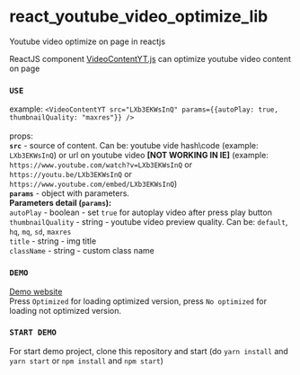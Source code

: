 # react_youtube_video_optimize_lib
Youtube video optimize on page in reactjs<br />

ReactJS component [VideoContentYT.js](https://github.com/Octanium91/react_youtube_video_optimize_lib/blob/master/src/VideoContentYT.js) can optimize youtube video content on page<br />
### `USE`
example: `<VideoContentYT src="LXb3EKWsInQ" params={{autoPlay: true, thumbnailQuality: "maxres"}} />`<br />
<br />
props:<br />
**`src`** - source of content. Can be: youtube vide hash\code (example: `LXb3EKWsInQ`) or url on youtube video **[NOT WORKING IN IE]** (example: `https://www.youtube.com/watch?v=LXb3EKWsInQ` or `https://youtu.be/LXb3EKWsInQ` or `https://www.youtube.com/embed/LXb3EKWsInQ`)<br /> 
**`params`** - object with parameters.<br />
**Parameters detail (`params`):**   
`autoPlay` - boolean - set `true` for autoplay video after press play button   
`thumbnailQuality` - string - youtube video preview quality. Can be: `default`, `hq`, `mq`, `sd`, `maxres`<br />
`title` - string - img title<br /> 
`className` - string - custom class name
### `DEMO`
[Demo website](https://octanium91.github.io/p/optimization-video/react-demo/)<br />
Press `Optimized` for loading optimized version, press `No optimized` for loading not optimized version.
### `START DEMO`
For start demo project, clone this repository and start (do `yarn install` and `yarn start` or `npm install` and `npm start`)<br />
